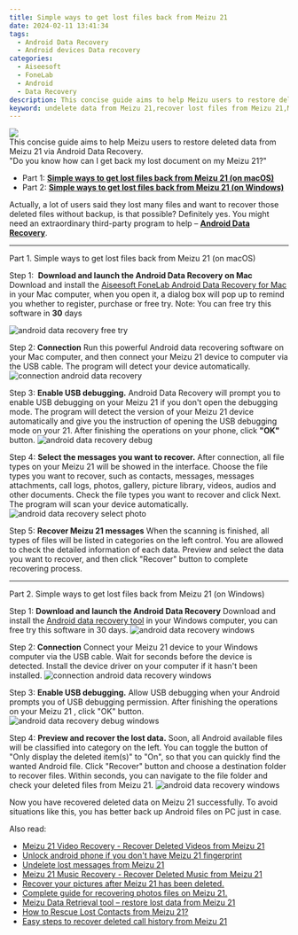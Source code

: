 ```yaml
---
title: Simple ways to get lost files back from Meizu 21
date: 2024-02-11 13:41:34
tags: 
  - Android Data Recovery
  - Android devices Data recovery
categories: 
  - Aiseesoft
  - FoneLab
  - Android
  - Data Recovery
description: This concise guide aims to help Meizu users to restore deleted data from Meizu 21 via Android Data Recovery.
keyword: undelete data from Meizu 21,recover lost files from Meizu 21,Meizu 21 data lost,Meizu 21 files lost,Meizu 21 data retrieval,restore deleted data on Meizu 21,recover deleted data 2018 for Meizu 21,extract data from water damaged phone Meizu 21,Meizu 21 issues with data deleted,Meizu 21 reset but recover data,Meizu 21 data deleted itself,how to recover data Meizu 21
---
```


<img src="https://img0mobiles.techidaily.com/images/best-assets/devices/meizu/meizu-21/1.jpg" class="atpl-imgstyle"  />

<div class="atpl-content atpl-for-fonelab-android recover-data">

<div class="atpl-post-description-part-1">
This concise guide aims to help Meizu users to restore deleted data from Meizu 21 via Android Data Recovery.
</div>
<div class="atpl-post-device-model-description">

</div>




<div class="atpl-post-description-part-2">
<div class="tpl-content-sub-paragraph-question">
    "Do you know how can I get back my lost document on my Meizu 21?"
</div>
</div>


<ul>
  <li>Part 1: <strong><a href="#p1">Simple ways to get lost files back from Meizu 21 (on macOS)</a></strong></li>
  <li>Part 2: <strong><a href="#p2">Simple ways to get lost files back from Meizu 21 (on Windows)</a></strong></li>
</ul>


<div class="atpl-post-description-part-3">
<div class="tpl-content-sub-paragraph-normal">
    <p>
        Actually, a lot of users said they lost many files and want to recover those deleted files without backup, is that possible? Definitely yes. You might need an extraordinary third-party program to help – <a href="https://tools.techidaily.com/aiseesoft-android-data-recovery/" target="_blank" rel="noopener"><strong>Android Data Recovery</strong></a>.
    </p>
</div>
</div>


<!-- Part 1 -->
<a id="p1" name="p1" ></a><hr>

<div>
  <span class="atpl-step-part-style">Part 1. Simple ways to get lost files back from Meizu 21 (on macOS)</span>
</div>  

<span class="atpl-stepstyle-a"><span>Step 1: </span></span> <strong>Download and launch the Android Data Recovery on Mac</strong>
Download and install the <a href="https://tools.techidaily.com/aiseesoft-android-data-recovery-for-mac/" target="_blank" rel="noopener">Aiseesoft FoneLab Android Data Recovery for Mac</a> in your Mac computer, when you open it, a dialog box will pop up to remind you whether to register, purchase or free try.
Note: You can free try this software in <strong>30</strong> days

<img src="https://tools.techidaily.com/images/apps/aiseesoft/android-data-recovery/mac-free-try.png" class="atpl-imgstyle" alt="android data recovery free try" />

<span class="atpl-stepstyle-a"><span>Step 2: </span></span> <strong>Connection</strong>
Run this powerful Android data recovering software on your Mac computer, and then connect your Meizu 21 device to computer via the USB cable. The program will detect your device automatically.
<img src="https://tools.techidaily.com/images/apps/aiseesoft/android-data-recovery/mac-connection-interface.jpg" class="atpl-imgstyle" alt="connection android data recovery" />

<span class="atpl-stepstyle-a"><span>Step 3: </span></span> <strong>Enable USB debugging.</strong>
Android Data Recovery will prompt you to enable USB debugging on your Meizu 21  if you don't open the debugging mode. The program will detect the version of your Meizu 21 device automatically and give you the instruction of opening the USB debugging mode on your 21. After finishing the operations on your phone, click <strong>"OK"</strong> button.
<img src="https://tools.techidaily.com/images/apps/aiseesoft/android-data-recovery/mac-android-usb-debug.jpg"  class="atpl-imgstyle" alt="android data recovery debug" />

<span class="atpl-stepstyle-a"><span>Step 4: </span></span> <strong>Select the messages you want to recover.</strong>
After connection, all file types on your Meizu 21 will be showed in the interface. Choose the file types you want to recover, such as contacts, messages, messages attachments, call logs, photos, gallery, picture library, videos, audios and other documents. Check the file types you want to recover and click Next. The program will scan your device automatically.
<img src="https://tools.techidaily.com/images/apps/aiseesoft/android-data-recovery/mac-choose-type-photos.jpg" class="atpl-imgstyle" alt="android data recovery select photo" />

<span class="atpl-stepstyle-a"><span>Step 5: </span></span> <strong>Recover Meizu 21 messages</strong>
When the scanning is finished, all types of files will be listed in categories on the left control. You are allowed to check the detailed information of each data. Preview and select the data you want to recover, and then click "Recover" button to complete recovering process.


<a id="p2" name="p2"></a><hr>

<!-- Part 2 -->
<div>
  <span class="atpl-step-part-style">Part 2. Simple ways to get lost files back from Meizu 21 (on Windows)</span>
</div>

<span class="atpl-stepstyle-a"><span>Step 1: </span></span> <strong>Download and launch the Android Data Recovery</strong>
Download and install the <a href="https://tools.techidaily.com/aiseesoft-android-data-recovery-for-win/" target="_blank" rel="noopener">Android data recovery tool</a> in your Windows computer, you can free try this software in 30 days.
<img src="https://tools.techidaily.com/images/apps/aiseesoft/android-data-recovery/win-start-interface.png"  class="atpl-imgstyle" alt="android data recovery windows" />

<span class="atpl-stepstyle-a"><span>Step 2: </span></span> <strong>Connection</strong>
Connect your Meizu 21 device to your Windows computer via the USB cable. Wait for seconds before the device is detected. Install the device driver on your computer if it hasn't been installed.
<img src="https://tools.techidaily.com/images/apps/aiseesoft/android-data-recovery/win-connection-interface.png" class="atpl-imgstyle" alt="connection android data recovery windows" />

<span class="atpl-stepstyle-a"><span>Step 3: </span></span> <strong>Enable USB debugging.</strong>
Allow USB debugging when your Android prompts you of USB debugging permission. After finishing the operations on your Meizu 21 , click "OK" button.
<img src="https://tools.techidaily.com/images/apps/aiseesoft/android-data-recovery/win-android-usb-debug.png" class="atpl-imgstyle" alt="android data recovery debug windows" />

<span class="atpl-stepstyle-a"><span>Step 4: </span></span> <strong>Preview and recover the lost data.</strong>
Soon, all Android available files will be classified into category on the left. You can toggle the button of "Only display the deleted item(s)" to "On", so that you can quickly find the wanted Android file. Click "Recover" button and choose a destination folder to recover files. Within seconds, you can navigate to the file folder and check your deleted files from Meizu 21.
<img src="https://tools.techidaily.com/images/apps/aiseesoft/android-data-recovery/win-recover-photos.png" class="atpl-imgstyle" alt="android data recovery windows" />

<div class="atpl-post-description-part-4">
<div class="tpl-content-sub-paragraph-normal">
    <p>
        Now you have recovered deleted data on Meizu 21 successfully. To avoid situations like this, you has better back up Android files on PC just in case.
    </p>
</div>
</div>


<ins class="adsbygoogle"
     style="display:block"
     data-ad-client="ca-pub-7571918770474297"
     data-ad-slot="8358498916"
     data-ad-format="auto"
     data-full-width-responsive="true"></ins>

<span class="atpl-alsoreadstyle">Also read:</span>
<div><ul>
<li><a href="/meizu-21-video-recovery-recover-deleted-videos-from-meizu-21-by-fonelab-android-recover-video/" target="_blank" rel="noopener"><u>Meizu 21 Video Recovery - Recover Deleted Videos from Meizu 21</u></a></li>
<li><a href="/unlock-android-phone-if-you-don-t-have-meizu-21-fingerprint-by-drfone-android-unlock-android-unlock/" target="_blank" rel="noopener"><u>Unlock android phone if you don't have Meizu 21 fingerprint</u></a></li>
<li><a href="/undelete-lost-messages-from-meizu-21-by-fonelab-android-recover-messages/" target="_blank" rel="noopener"><u>Undelete lost messages from Meizu 21</u></a></li>
<li><a href="/meizu-21-music-recovery-recover-deleted-music-from-meizu-21-by-fonelab-android-recover-music/" target="_blank" rel="noopener"><u>Meizu 21 Music Recovery - Recover Deleted Music from Meizu 21</u></a></li>
<li><a href="/recover-your-pictures-after-meizu-21-has-been-deleted-by-fonelab-android-recover-pictures/" target="_blank" rel="noopener"><u>Recover your pictures after Meizu 21 has been deleted.</u></a></li>
<li><a href="/complete-guide-for-recovering-photos-files-on-meizu-21-by-fonelab-android-recover-photos/" target="_blank" rel="noopener"><u>Complete guide for recovering photos files on Meizu 21.</u></a></li>
<li><a href="/meizu-data-retrieval-tool-restore-lost-data-from-meizu-21-by-fonelab-android-recover-data/" target="_blank" rel="noopener"><u>Meizu Data Retrieval tool – restore lost data from Meizu 21</u></a></li>
<li><a href="/how-to-rescue-lost-contacts-from-meizu-21-by-fonelab-android-recover-contacts/" target="_blank" rel="noopener"><u>How to Rescue Lost Contacts from Meizu 21?</u></a></li>
<li><a href="/easy-steps-to-recover-deleted-call-history-from-meizu-21-by-fonelab-android-recover-call-logs/" target="_blank" rel="noopener"><u>Easy steps to recover deleted call history from Meizu 21</u></a></li>
</ul></div>

</div>
